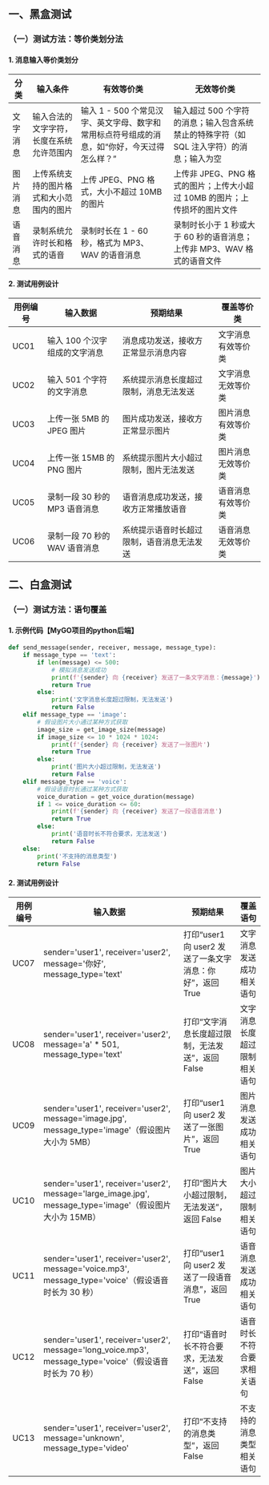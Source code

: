 ## 一、黑盒测试

### （一）测试方法：等价类划分法

#### 1. 消息输入等价类划分

| 分类     | 输入条件                                 | 有效等价类                                                   | 无效等价类                                                   |
| -------- | ---------------------------------------- | ------------------------------------------------------------ | ------------------------------------------------------------ |
| 文字消息 | 输入合法的文字字符，长度在系统允许范围内 | 输入 1 - 500 个常见汉字、英文字母、数字和常用标点符号组成的消息，如“你好，今天过得怎么样？” | 输入超过 500 个字符的消息；输入包含系统禁止的特殊字符（如 SQL 注入字符）的消息；输入为空 |
| 图片消息 | 上传系统支持的图片格式和大小范围内的图片 | 上传 JPEG、PNG 格式，大小不超过 10MB 的图片                  | 上传非 JPEG、PNG 格式的图片；上传大小超过 10MB 的图片；上传损坏的图片文件 |
| 语音消息 | 录制系统允许时长和格式的语音             | 录制时长在 1 - 60 秒，格式为 MP3、WAV 的语音消息             | 录制时长小于 1 秒或大于 60 秒的语音消息；上传非 MP3、WAV 格式的语音文件 |

#### 2. 测试用例设计

| 用例编号 | 输入数据                      | 预期结果                                   | 覆盖等价类         |
| -------- | ----------------------------- | ------------------------------------------ | ------------------ |
| UC01     | 输入 100 个汉字组成的文字消息 | 消息成功发送，接收方正常显示消息内容       | 文字消息有效等价类 |
| UC02     | 输入 501 个字符的文字消息     | 系统提示消息长度超过限制，消息无法发送     | 文字消息无效等价类 |
| UC03     | 上传一张 5MB 的 JPEG 图片     | 图片成功发送，接收方正常显示图片           | 图片消息有效等价类 |
| UC04     | 上传一张 15MB 的 PNG 图片     | 系统提示图片大小超过限制，图片无法发送     | 图片消息无效等价类 |
| UC05     | 录制一段 30 秒的 MP3 语音消息 | 语音消息成功发送，接收方正常播放语音       | 语音消息有效等价类 |
| UC06     | 录制一段 70 秒的 WAV 语音消息 | 系统提示语音时长超过限制，语音消息无法发送 | 语音消息无效等价类 |

## 二、白盒测试

### （一）测试方法：语句覆盖

#### 1. 示例代码【MyGO项目的python后端】

```python
def send_message(sender, receiver, message, message_type):
    if message_type == 'text':
        if len(message) <= 500:
            # 模拟消息发送成功
            print(f'{sender} 向 {receiver} 发送了一条文字消息：{message}')
            return True
        else:
            print('文字消息长度超过限制，无法发送')
            return False
    elif message_type == 'image':
        # 假设图片大小通过某种方式获取
        image_size = get_image_size(message)
        if image_size <= 10 * 1024 * 1024:
            print(f'{sender} 向 {receiver} 发送了一张图片')
            return True
        else:
            print('图片大小超过限制，无法发送')
            return False
    elif message_type == 'voice':
        # 假设语音时长通过某种方式获取
        voice_duration = get_voice_duration(message)
        if 1 <= voice_duration <= 60:
            print(f'{sender} 向 {receiver} 发送了一段语音消息')
            return True
        else:
            print('语音时长不符合要求，无法发送')
            return False
    else:
        print('不支持的消息类型')
        return False
```

#### 2. 测试用例设计

| 用例编号 | 输入数据                                                     | 预期结果                                                 | 覆盖语句                     |
| -------- | ------------------------------------------------------------ | -------------------------------------------------------- | ---------------------------- |
| UC07     | sender='user1', receiver='user2', message='你好', message_type='text' | 打印“user1 向 user2 发送了一条文字消息：你好”，返回 True | 文字消息发送成功相关语句     |
| UC08     | sender='user1', receiver='user2', message='a' * 501, message_type='text' | 打印“文字消息长度超过限制，无法发送”，返回 False         | 文字消息长度超过限制相关语句 |
| UC09     | sender='user1', receiver='user2', message='image.jpg', message_type='image'（假设图片大小为 5MB） | 打印“user1 向 user2 发送了一张图片”，返回 True           | 图片消息发送成功相关语句     |
| UC10     | sender='user1', receiver='user2', message='large_image.jpg', message_type='image'（假设图片大小为 15MB） | 打印“图片大小超过限制，无法发送”，返回 False             | 图片大小超过限制相关语句     |
| UC11     | sender='user1', receiver='user2', message='voice.mp3', message_type='voice'（假设语音时长为 30 秒） | 打印“user1 向 user2 发送了一段语音消息”，返回 True       | 语音消息发送成功相关语句     |
| UC12     | sender='user1', receiver='user2', message='long_voice.mp3', message_type='voice'（假设语音时长为 70 秒） | 打印“语音时长不符合要求，无法发送”，返回 False           | 语音时长不符合要求相关语句   |
| UC13     | sender='user1', receiver='user2', message='unknown', message_type='video' | 打印“不支持的消息类型”，返回 False                       | 不支持的消息类型相关语句     |